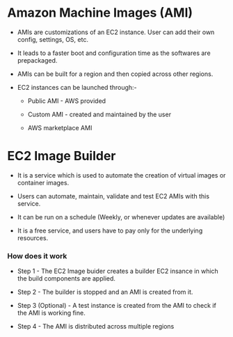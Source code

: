 # Amazon Machine Images (AMI)

- AMIs are customizations of an EC2 instance. User can add their own config, settings, OS, etc.

- It leads to a faster boot and configuration time as the softwares are prepackaged.

- AMIs can be built for a region and then copied across other regions.

- EC2 instances can be launched through:-
  
  - Public AMI - AWS provided
  
  - Custom AMI - created and maintained by the user
  
  - AWS marketplace AMI

# EC2 Image Builder

- It is a service which is used to automate the creation of virtual images or container images.

- Users can automate, maintain, validate and test EC2 AMIs with this service.

- It can be run on a schedule (Weekly, or whenever updates are available)

- It is a free service, and users have to pay only for the underlying resources.

### How does it work

- Step 1 - The EC2 Image buider creates a builder EC2 insance in which the build components are applied.

- Step 2 - The builder is stopped and an AMI is created from it.

- Step 3 (Optional) - A test instance is created from the AMI to check if the AMI is working fine.

- Step 4 - The AMI is distributed across multiple regions
























































































